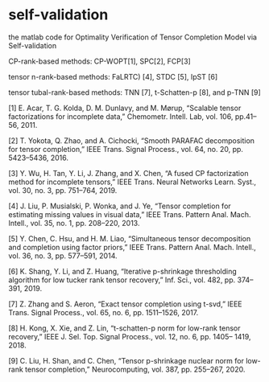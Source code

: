 # self-validation
the matlab code for Optimality Verification of Tensor Completion Model via Self-validation

 CP-rank-based methods: CP-WOPT[1], SPC[2], FCP[3]

tensor n-rank-based methods: FaLRTC) [4], STDC [5], IpST [6]

 tensor tubal-rank-based methods: TNN [7], t-Schatten-p [8], and p-TNN [9]
 
 [1] E. Acar, T. G. Kolda, D. M. Dunlavy, and M. Mørup, “Scalable tensor factorizations for incomplete data,” Chemometr. Intell. Lab, vol. 106, pp.41–56, 2011.
 
 [2] T. Yokota, Q. Zhao, and A. Cichocki, “Smooth PARAFAC decomposition for tensor completion,” IEEE Trans. Signal Process., vol. 64, no. 20, pp. 5423–5436, 2016.
 
 [3] Y. Wu, H. Tan, Y. Li, J. Zhang, and X. Chen, “A fused CP factorization method for incomplete tensors,” IEEE Trans. Neural Networks Learn. Syst., vol. 30, no. 3, pp. 751–764, 2019.
 
 [4] J. Liu, P. Musialski, P. Wonka, and J. Ye, “Tensor completion for estimating missing values in visual data,” IEEE Trans. Pattern Anal. Mach. Intell., vol. 35, no. 1, pp. 208–220, 2013.
 
 [5] Y. Chen, C. Hsu, and H. M. Liao, “Simultaneous tensor decomposition and completion using factor priors,” IEEE Trans. Pattern Anal. Mach. Intell., vol. 36, no. 3, pp. 577–591, 2014.
 
 [6] K. Shang, Y. Li, and Z. Huang, “Iterative p-shrinkage thresholding algorithm for low tucker rank tensor recovery,” Inf. Sci., vol. 482, pp. 374–391, 2019.
 
 [7] Z. Zhang and S. Aeron, “Exact tensor completion using t-svd,” IEEE Trans. Signal Process., vol. 65, no. 6, pp. 1511–1526, 2017.
 
 [8] H. Kong, X. Xie, and Z. Lin, “t-schatten-p norm for low-rank tensor recovery,” IEEE J. Sel. Top. Signal Process., vol. 12, no. 6, pp. 1405– 1419, 2018.
 
 [9] C. Liu, H. Shan, and C. Chen, “Tensor p-shrinkage nuclear norm for low-rank tensor completion,” Neurocomputing, vol. 387, pp. 255–267, 2020.
